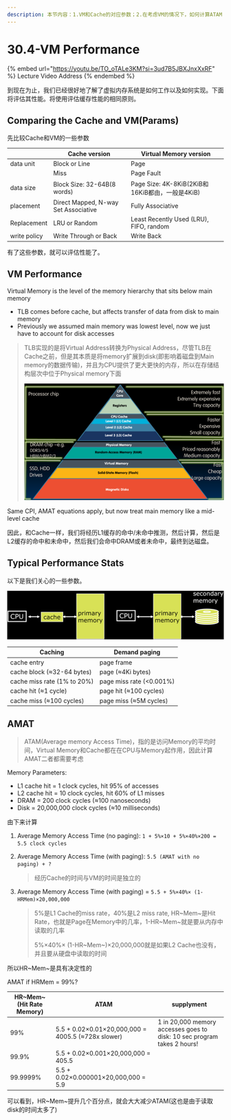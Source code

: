 ```yaml
---
description: 本节内容：1.VM和Cache的对应参数；2.在考虑VM的情况下，如何计算ATAM
---
```


# 30.4-VM Performance

{% embed url="https://youtu.be/TO_oTALe3KM?si=3ud7B5JBXJnxXxRF" %}
Lecture Video Address
{% endembed %}

到现在为止，我们已经很好地了解了虚拟内存系统是如何工作以及如何实现。下面将评估其性能。将使用评估缓存性能的相同原则。

## Comparing the Cache and VM(Params)

先比较Cache和VM的一些参数

|              | Cache version                        | Virtual Memory version                          |
| ------------ | ------------------------------------ | ----------------------------------------------- |
| data unit    | Block or Line                        | Page                                            |
|              | Miss                                 | Page Fault                                      |
| data size    | Block Size: 32-64B(8 words)          | Page Size: 4K-8KiB(2KiB和16KiB都由，一般是4KiB) |
| placement    | Direct Mapped, N-way Set Associative | Fully Associative                               |
| Replacement  | LRU or Random                        | Least Recently Used (LRU), FIFO, random         |
| write policy | Write Through or Back                | Write Back                                      |

有了这些参数，就可以评估性能了。

## VM Performance

Virtual Memory is the level of the memory hierarchy that sits below main memory

- TLB comes before cache, but affects transfer of data from disk to main memory
- Previously we assumed main memory was lowest level, now we just have to account for disk accesses

> TLB实现的是将Virtual Address转换为Physical Address，尽管TLB在Cache之前，但是其本质是将memory扩展到disk(即影响着磁盘到Main memory的数据传输)，并且为CPU提供了更大更快的内存，所以在存储结构层次中位于Physical memory下面
>
> ![image-20240625132646658](../lec28-os-and-virtual-memory-intro/.image/image-20240625132646658.png)

Same CPI, AMAT equations apply, but now treat main memory like a mid-level cache

因此，和Cache一样，我们将经历L1缓存的命中/未命中推测，然后计算，然后是L2缓存的命中和未命中，然后我们会命中DRAM或者未命中，最终到达磁盘。

## Typical Performance Stats

以下是我们关心的一些参数。

![image-20240627160526894](.image/image-20240627160526894.png)

| Caching                     | Demand paging            |
| --------------------------- | ------------------------ |
| cache entry                 | page frame               |
| cache block (≈32-64 bytes)  | page (≈4Ki bytes)        |
| cache miss rate (1% to 20%) | page miss rate (<0.001%) |
| cache hit (≈1 cycle)        | page hit (≈100 cycles)   |
| cache miss (≈100 cycles)    | page miss (≈5M cycles)   |

## AMAT

> ATAM(Average memory Access Time)，指的是访问Memory的平均时间，Virtual Memory和Cache都在在CPU与Memory起作用，因此计算AMAT二者都需要考虑

Memory Parameters:

- L1 cache hit = 1 clock cycles, hit 95% of accesses
- L2 cache hit = 10 clock cycles, hit 60% of L1 misses
- DRAM = 200 clock cycles (≈100 nanoseconds)
- Disk = 20,000,000 clock cycles (≈10 milliseconds)

由下来计算

1. Average Memory Access Time (no paging): `1 + 5%×10 + 5%×40%×200 = 5.5 clock cycles `

2. Average Memory Access Time (with paging): `5.5 (AMAT with no paging) + ?`

    > 经历Cache的时间与VM的时间是独立的

3. Average Memory Access Time (with paging) = `5.5 + 5%×40%× (1-HRMem)×20,000,000`

    > 5%是L1 Cache的miss rate，40%是L2 miss rate, HR~Mem~是Hit Rate，也就是Page在Memory中的几率，1-HR~Mem~就是要从内存中读取的几率
    >
    > 5%×40%× (1-HR~Mem~)×20,000,000就是如果L2 Cache也没有，并且要从硬盘中读取的时间

所以HR~Mem~是具有决定性的

AMAT if HRMem = 99%?

| HR~Mem~(Hit Rate Memory) | ATAM                                               | supplyment                                                   |
| ------------------------ | -------------------------------------------------- | ------------------------------------------------------------ |
| 99%                      | 5.5 + 0.02×0.01×20,000,000 = 4005.5 (≈728x slower) | 1 in 20,000 memory accesses goes to disk: 10 sec program takes 2 hours! |
| 99.9%                    | 5.5 + 0.02×0.001×20,000,000 = 405.5                |                                                              |
| 99.9999%                 | 5.5 + 0.02×0.000001×20,000,000 = 5.9               |                                                              |

可以看到，HR~Mem~提升几个百分点，就会大大减少ATAM(这也是由于读取disk的时间太多了)
